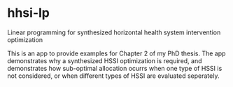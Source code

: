 # hhsi-lp
Linear programming for synthesized horizontal health system intervention optimization


This is an app to provide examples for Chapter 2 of my PhD thesis. The app demonstrates why a synthesized HSSI optimization is required, and demonstrates how sub-optimal allocation ocurrs when one type of HSSI is not considered, or when different types of HSSI are evaluated seperately.
